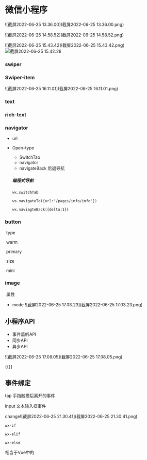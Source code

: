 # 微信小程序

![截屏2022-06-25 13.36.00](截屏2022-06-25 13.36.00.png)

![截屏2022-06-25 14.58.52](截屏2022-06-25 14.58.52.png)

![截屏2022-06-25 15.43.42](截屏2022-06-25 15.43.42.png)![截屏2022-06-25 15.42.28]()



### swiper

### Swiper-item

![截屏2022-06-25 16.11.01](截屏2022-06-25 16.11.01.png)

### text

### rich-text

### navigator

- url

- Open-type

  - SwitchTab
  - navigator
  - navigateBack 后退导航

  ##### 编程式导航

  `wx.switchTab`

  `ws.navigateTo({url:"/pages/info/info"})`

  `wx.naviagteBack({delta:1})`

### button

​	type 

​		warm

​		primary

​	size

​		mini

### image

​		属性

- mode		![截屏2022-06-25 17.03.23](截屏2022-06-25 17.03.23.png)

## 小程序API

- 事件监听API
- 同步API
- 异步API

![截屏2022-06-25 17.08.05](截屏2022-06-25 17.08.05.png)





{{}}



## 事件绑定

tap 手指触摸后离开的事件

input 文本输入框事件

change![截屏2022-06-25 21.30.41](截屏2022-06-25 21.30.41.png)

`wx-if`

`wx-elif`

`wx-else`

<block> 相当于Vue中的<template>

`hiden="{{true}}"` 切换样式

`wx-for`

`wx-for-index`

`wx-for-item`

`wx-key`





```js
  "enablePullDownRefresh": true //开启下拉刷新
    "backgroundColor": "#bfa",//下拉刷新背景颜色
"backgroundTextStyle":"dark",//下拉loading颜色
      "onReachBottomDistance": 50//设置上拉触底的距离
```

![截屏2022-06-26 00.07.07](截屏2022-06-26 00.07.07.png)

list![截屏2022-06-26 00.21.30](截屏2022-06-26 00.21.30.png)

## 小程序生命周期

![截屏2022-06-26 16.09.04](截屏2022-06-26 16.09.04.png)
![截屏2022-06-26 16.09.20](截屏2022-06-26 16.09.20.png)

![截屏2022-06-26 16.10.55](截屏2022-06-26 16.10.55.png)
